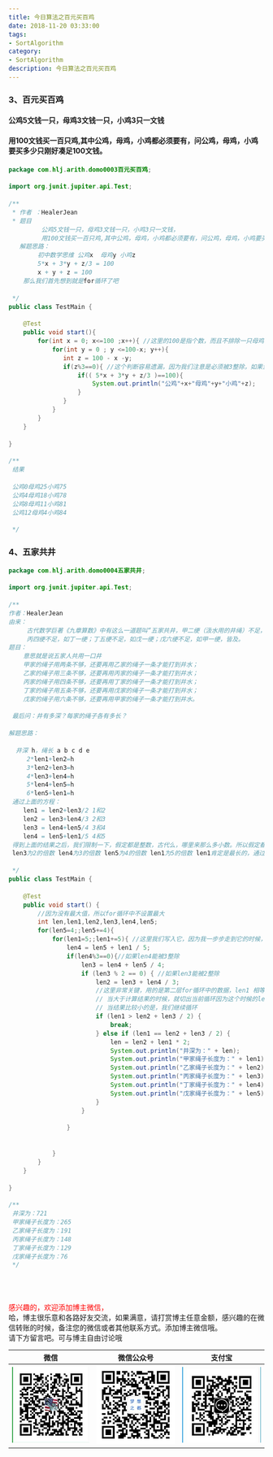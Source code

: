 ```yaml
---
title: 今日算法之百元买百鸡
date: 2018-11-20 03:33:00
tags: 
- SortAlgorithm
category: 
- SortAlgorithm
description: 今日算法之百元买百鸡
---
```

<!-- image url 
https://raw.githubusercontent.com/HealerJean/HealerJean.github.io/master/blogImages
　　首行缩进
<font color="red">  </font>

<font  color="red" size="4">   </font>


<font size="4">   </font>
-->


### 3、百元买百鸡

#### 公鸡5文钱一只，母鸡3文钱一只，小鸡3只一文钱
#### 用100文钱买一百只鸡,其中公鸡，母鸡，小鸡都必须要有，问公鸡，母鸡，小鸡要买多少只刚好凑足100文钱。
         
```java
package com.hlj.arith.domo0003百元买百鸡;

import org.junit.jupiter.api.Test;

/**
 * 作者 ：HealerJean
 * 题目
         公鸡5文钱一只，母鸡3文钱一只，小鸡3只一文钱，
         用100文钱买一百只鸡,其中公鸡，母鸡，小鸡都必须要有，问公鸡，母鸡，小鸡要买多少只刚好凑足100文钱。
   解题思路：
        初中数学思维 公鸡x  母鸡y 小鸡z
        5*x + 3*y + z/3 = 100
        x + y + z = 100
    那么我们首先想到就是for循环了吧

 */
public class TestMain {

    @Test
    public void start(){
        for(int x = 0; x<=100 ;x++){ //这里的100是指个数，而且不排除一只母鸡也没有
            for(int y = 0 ; y <=100-x; y++){
               int z = 100 - x -y;
               if(z%3==0){ //这个判断容易遗漏，因为我们注意是必须被3整除，如果没有这个if的时候，下面的组合可能买到死的小鸡哦，哈哈
                   if(( 5*x + 3*y + z/3 )==100){
                       System.out.println("公鸡"+x+"母鸡"+y+"小鸡"+z);
                   }
               }
            }
        }
    }

}

/**
 结果

 公鸡0母鸡25小鸡75
 公鸡4母鸡18小鸡78
 公鸡8母鸡11小鸡81
 公鸡12母鸡4小鸡84

 */
```

### 4、五家共井



```java
package com.hlj.arith.domo0004五家共井;

import org.junit.jupiter.api.Test;

/**
作者：HealerJean
由来：
     古代数学巨著《九章算数》中有这么一道题叫“五家共井，甲二绠（汲水用的井绳）不足，如（接上）乙一绠；乙三绠不足，如丙一绠；
     丙四绠不足，如丁一绠；丁五绠不足，如戊一绠；戊六绠不足，如甲一绠，皆及。
题目：
    意思就是说五家人共用一口井
    甲家的绳子用两条不够，还要再用乙家的绳子一条才能打到井水；
    乙家的绳子用三条不够，还要再用丙家的绳子一条才能打到井水；
    丙家的绳子用四条不够，还要再用丁家的绳子一条才能打到井水；
    丁家的绳子用五条不够，还要再用戊家的绳子一条才能打到井水；
    戊家的绳子用六条不够，还要再用甲家的绳子一条才能打到井水。

 最后问：井有多深？每家的绳子各有多长？

解题思路：

  井深 h，绳长 a b c d e
     2*len1+len2=h
     3*len2+len3=h
     4*len3+len4=h
     5*len4+len5=h
     6*len5+len1=h
 通过上面的方程：
    len1 = len2+len3/2 1和2
    len2 = len3+len4/3 2和3
    len3 = len4+len5/4 3和4
    len4 = len5+len1/5 4和5
 得到上面的结果之后，我们限制一下，假定都是整数，古代么，哪里来那么多小数。所以假定都是整数
 len3为2的倍数 len4为3的倍数 len5为4的倍数 len1为5的倍数 len1肯定是最长的，通过上述理解

 */
public class TestMain {

    @Test
    public void start() {
        //因为没有最大值，所以for循环中不设置最大
        int len,len1,len2,len3,len4,len5;
        for(len5=4;;len5+=4){
            for(len1=5;;len1+=5){ //这里我们写入它，因为我一步步走到它的时候，可以通过判断它的大小进行结束循环
                len4 = len5 + len1 / 5;
                if(len4%3==0){//如果len4能被3整除
                    len3 = len4 + len5 / 4;
                    if (len3 % 2 == 0) { //如果len3能被2整除
                        len2 = len3 + len4 / 3;
                        //这里非常关键，用的是第二层for循环中的数据，len1 相等的时候是正确的，
                        // 当大于计算结果的时候，就切出当前循环因为这个时候的len1太大了，再这么下去会让for'循环中的len1更大
                        // 当结果比较小的是，我们继续循环
                        if (len1 > len2 + len3 / 2) {
                            break;
                        } else if (len1 == len2 + len3 / 2) {
                            len = len2 + len1 * 2;
                            System.out.println("井深为：" + len);
                            System.out.println("甲家绳子长度为：" + len1);
                            System.out.println("乙家绳子长度为：" + len2);
                            System.out.println("丙家绳子长度为：" + len3);
                            System.out.println("丁家绳子长度为：" + len4);
                            System.out.println("戊家绳子长度为：" + len5);
                        }
                    }

                }


            }
        }
    }

}

/**
 井深为：721
 甲家绳子长度为：265
 乙家绳子长度为：191
 丙家绳子长度为：148
 丁家绳子长度为：129
 戊家绳子长度为：76
 */

```


<br/><br/><br/>
<font color="red"> 感兴趣的，欢迎添加博主微信， </font><br/>
哈，博主很乐意和各路好友交流，如果满意，请打赏博主任意金额，感兴趣的在微信转账的时候，备注您的微信或者其他联系方式。添加博主微信哦。
<br/>
请下方留言吧。可与博主自由讨论哦

|微信 | 微信公众号|支付宝|
|:-------:|:-------:|:------:|
| ![微信](https://raw.githubusercontent.com/HealerJean/HealerJean.github.io/master/assets/img/tctip/weixin.jpg)|![微信公众号](https://raw.githubusercontent.com/HealerJean/HealerJean.github.io/master/assets/img/my/qrcode_for_gh_a23c07a2da9e_258.jpg)|![支付宝](https://raw.githubusercontent.com/HealerJean/HealerJean.github.io/master/assets/img/tctip/alpay.jpg) |




<!-- Gitalk 评论 start  -->

<link rel="stylesheet" href="https://unpkg.com/gitalk/dist/gitalk.css">
<script src="https://unpkg.com/gitalk@latest/dist/gitalk.min.js"></script> 
<div id="gitalk-container"></div>    
 <script type="text/javascript">
    var gitalk = new Gitalk({
		clientID: `1d164cd85549874d0e3a`,
		clientSecret: `527c3d223d1e6608953e835b547061037d140355`,
		repo: `HealerJean.github.io`,
		owner: 'HealerJean',
		admin: ['HealerJean'],
		id: '8AJDR6SLn3BeWt4O',
    });
    gitalk.render('gitalk-container');
</script> 

<!-- Gitalk end -->

